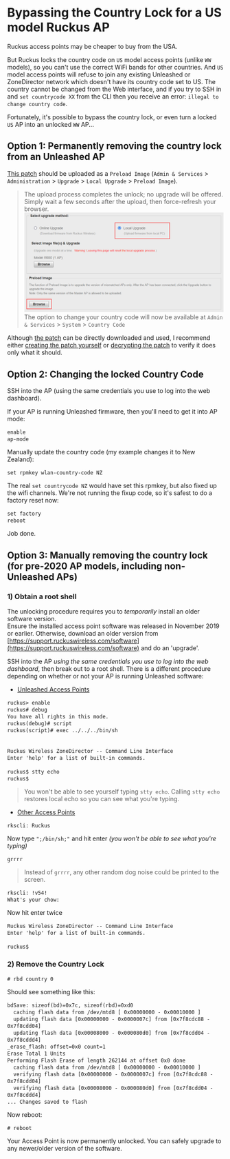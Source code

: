 # Bypassing the Country Lock for a US model Ruckus AP

Ruckus access points may be cheaper to buy from the USA.

But Ruckus locks the country code on `US` model access points (unlike `WW` models), so you can't use the correct WiFi bands for other countries.
And `US` model access points will refuse to join any existing Unleashed or ZoneDirector network which doesn't have its country code set to US.
The country cannot be changed from the Web interface, and if you try to SSH in and `set countrycode XX` from the CLI then you receive an error: `illegal to change country code`.

Fortunately, it's possible to bypass the country lock, or even turn a locked `US` AP into an unlocked `WW` AP...

## Option 1: Permanently removing the country lock from an Unleashed AP

[This patch](../images/unleashed.unlock.dbg) should be uploaded as a `Preload Image` (`Admin & Services` > `Administration` > `Upgrade` > `Local Upgrade` > `Preload Image`).  
> The upload process completes the unlock; no upgrade will be offered. Simply wait a few seconds after the upload, then force-refresh your browser.  
> ![](../images/Unleashed_Root_Shell.png)  
> The option to change your country code will now be available at `Admin & Services` > `System` > `Country Code`

Although [the patch](../images/unleashed.unlock.dbg) can be directly downloaded and used, I recommend either [creating the patch yourself](../Scripts/create_unleashed_unlock.sh) or [decrypting the patch](DecryptRuckusBackups.md) to verify it does only what it should.

## Option 2: Changing the locked Country Code

SSH into the AP (using the same credentials you use to log into the web dashboard).

If your AP is running Unleashed firmware, then you'll need to get it into AP mode:
```console
enable
ap-mode
```

Manually update the country code (my example changes it to New Zealand):
```console
set rpmkey wlan-country-code NZ
```

The real `set countrycode NZ` would have set this rpmkey, but also fixed up the wifi channels. We're not running the fixup code, so it's safest to do a factory reset now:
```console
set factory
reboot
```

Job done.

## Option 3: Manually removing the country lock (for pre-2020 AP models, including non-Unleashed APs)

### 1) Obtain a root shell

The unlocking procedure requires you to *temporarily* install an older software version.  
Ensure the installed access point software was released in November 2019 or earlier. Otherwise, download an older version from [https://support.ruckuswireless.com/software](https://support.ruckuswireless.com/software) and do an 'upgrade'.  

SSH into the AP *using the same credentials you use to log into the web dashboard*, then break out to a root shell. There is a different procedure depending on whether or not your AP is running Unleashed software:

* [Unleashed Access Points](https://alephsecurity.com/vulns/aleph-2019004#proof-of-concept)

```console
ruckus> enable 
ruckus# debug 
You have all rights in this mode.
ruckus(debug)# script 
ruckus(script)# exec ../../../bin/sh


Ruckus Wireless ZoneDirector -- Command Line Interface
Enter 'help' for a list of built-in commands.

ruckus$ stty echo
ruckus$
```

> You won't be able to see yourself typing `stty echo`. Calling `stty echo` restores local echo so you can see what you're typing.

* [Other Access Points](https://alephsecurity.com/vulns/aleph-2019014#proof-of-concept)

```console
rkscli: Ruckus
```

Now type `";/bin/sh;"` and hit enter *(you won't be able to see what you're typing)*

```console
grrrr
```

> Instead of `grrrr`, any other random dog noise could  be printed to the screen. 

```console
rkscli: !v54!
What's your chow: 
```

Now hit enter twice

```console
Ruckus Wireless ZoneDirector -- Command Line Interface
Enter 'help' for a list of built-in commands.

ruckus$
```

### 2) Remove the Country Lock

```console
# rbd country 0
```
Should see something like this:
```console
bdSave: sizeof(bd)=0x7c, sizeof(rbd)=0xd0
  caching flash data from /dev/mtd8 [ 0x00000000 - 0x00010000 ]
  updating flash data [0x00000000 - 0x0000007c] from [0x7f8cdc88 - 0x7f8cdd04]
  updating flash data [0x00008000 - 0x000080d0] from [0x7f8cdd04 - 0x7f8cddd4]
_erase_flash: offset=0x0 count=1
Erase Total 1 Units
Performing Flash Erase of length 262144 at offset 0x0 done
  caching flash data from /dev/mtd8 [ 0x00000000 - 0x00010000 ]
  verifying flash data [0x00000000 - 0x0000007c] from [0x7f8cdc88 - 0x7f8cdd04]
  verifying flash data [0x00008000 - 0x000080d0] from [0x7f8cdd04 - 0x7f8cddd4]
... Changes saved to flash
```
Now reboot:
```console
# reboot
```

Your Access Point is now permanently unlocked. You can safely upgrade to any newer/older version of the software.
